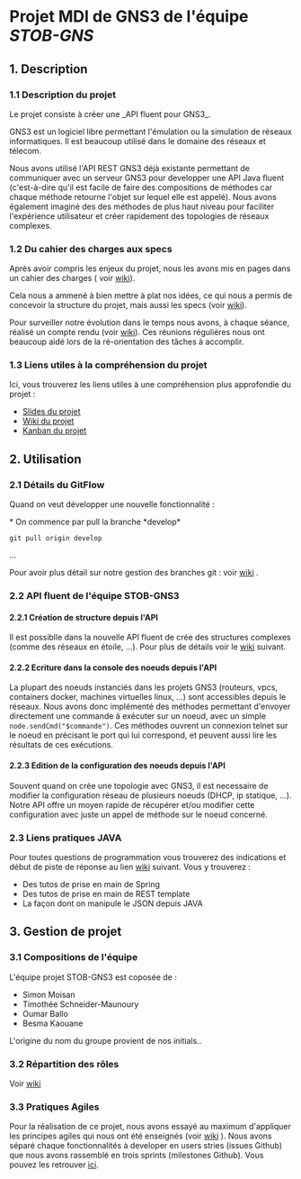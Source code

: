 # Projet MDI de GNS3 de l'équipe *STOB-GNS*

## 1. Description 

  ### 1.1 Description du projet

  <p> Le projet consiste à créer une _API fluent pour GNS3_.

  <p> GNS3 est un logiciel libre permettant l'émulation ou la simulation de réseaux informatiques. Il est beaucoup utilisé dans le domaine des réseaux et télecom.</p> 

  <p> Nous avons utilisé l'API REST GNS3 déjà existante permettant de communiquer avec un serveur GNS3 pour developper une API Java fluent (c'est-à-dire qu'il est facile de faire des compositions de méthodes car chaque méthode retourne l'objet sur lequel elle est appelé). Nous avons également imaginé des des méthodes de plus haut niveau pour faciliter l'expérience utilisateur et créer rapidement des topologies de réseaux complexes.</p>

  ### 1.2 Du cahier des charges aux specs

  Après avoir compris les enjeux du projet, nous les avons mis en pages dans un cahier des charges ( voir [wiki](https://github.com/PapaTimot/ESIR2-Projet-MDI-GNS3/wiki/Cahier-des-charges)). 
  
   Cela nous a ammené à bien mettre à plat nos idées, ce qui nous a permis de concevoir la structure du projet, mais aussi les specs (voir [wiki](https://github.com/PapaTimot/ESIR2-Projet-MDI-GNS3/wiki/Specs)).
  
   Pour surveiller notre évolution dans le temps nous avons, à chaque séance, réalisé un compte rendu (voir [wiki](https://github.com/PapaTimot/ESIR2-Projet-MDI-GNS3/wiki/Compte-rendus-des-s%C3%A9ances)). Ces réunions régulières nous ont beaucoup aidé lors de la ré-orientation des tâches à accomplir.

  ### 1.3 Liens utiles à la compréhension du projet

  <p> Ici, vous trouverez les liens utiles à une compréhension plus approfondie du projet :</p>

 * [Slides du projet](https://docs.google.com/presentation/d/1Y9bsva_MXeW0O-p26TSM3rojNJ_YYPb8EkOBdd_jSNk/edit#slide=id.p)
 * [Wiki du projet](https://github.com/MiisterB/ESIR2-Projet-MDI-GNS3/wiki)
 * [Kanban du projet](https://github.com/MiisterB/ESIR2-Projet-MDI-GNS3/projects/1)

## 2. Utilisation 

  ### 2.1 Détails du GitFlow

  <p> Quand on veut développer une nouvelle fonctionnalité :</p> 
 * On commence par pull la branche *develop* 

```
git pull origin develop
```
...

  Pour avoir plus détail sur notre gestion des branches git : voir 
  [wiki](https://github.com/PapaTimot/ESIR2-Projet-MDI-GNS3/wiki/Détail-du-GitFlow)
  .

  ### 2.2 API fluent de l'équipe STOB-GNS3

   #### 2.2.1 Création de structure depuis l'API

  Il est possiblle dans la nouvelle API fluent de crée des structures complexes (comme des réseaux en étoile, ...). Pour plus de détails voir le [wiki](https://github.com/PapaTimot/ESIR2-Projet-MDI-GNS3/wiki/Librairie-Structure-de-l'API-STOB-GNS3) suivant.

   #### 2.2.2 Ecriture dans la console des noeuds depuis l'API
  La plupart des noeuds instanciés dans les projets GNS3 (routeurs, vpcs, containers docker, machines virtuelles linux, ...) sont accessibles depuis le réseaux. Nous avons donc implémenté des méthodes permettant d'envoyer directement une commande à exécuter sur un noeud, avec un simple `node.sendCmd("$commande")`. Ces méthodes ouvrent un connexion telnet sur le noeud en précisant le port qui lui correspond, et peuvent aussi lire les résultats de ces exécutions.
  
   #### 2.2.3 Edition de la configuration des noeuds depuis l'API
   Souvent quand on crée une topologie avec GNS3, il est necessaire de modifier la configuration réseau de plusieurs noeuds (DHCP, ip statique, ...). Notre API offre un moyen rapide de récupérer et/ou modifier cette configuration avec juste un appel de méthode sur le noeud concerné.

  ### 2.3 Liens pratiques JAVA

   Pour toutes questions de programmation vous trouverez des indications et début de piste de réponse au lien [wiki](https://github.com/PapaTimot/ESIR2-Projet-MDI-GNS3/wiki/Liens-pratiques-Java) suivant. Vous y trouverez :
  
  * Des tutos de prise en main de Spring
  * Des tutos de prise en main de REST template
  * La façon dont on manipule le JSON depuis JAVA 

## 3. Gestion de projet

  ### 3.1 Compositions de l'équipe

<p> L'équipe projet STOB-GNS3 est coposée de :</p>

* Simon Moisan
* Timothée Schneider-Maunoury
* Oumar Ballo
* Besma Kaouane

<p> L'origine du nom du groupe provient de nos initials..</p>

  ### 3.2 Répartition des rôles

 Voir [wiki](https://github.com/PapaTimot/ESIR2-Projet-MDI-GNS3/wiki/R%C3%B4les)

  ### 3.3 Pratiques Agiles

  Pour la réalisation de ce projet, nous avons essayé au maximum d'appliquer les principes agiles qui nous ont été enseignés (voir [wiki](https://github.com/PapaTimot/ESIR2-Projet-MDI-GNS3/wiki/Pratiques-agiles) ).
  Nous avons séparé chaque fonctionnalités à developer en users stries (issues Github) que nous avons rassemblé en trois sprints (milestones Github). Vous pouvez les retrouver [ici](https://github.com/PapaTimot/ESIR2-Projet-MDI-GNS3/milestones?state=closed). 
